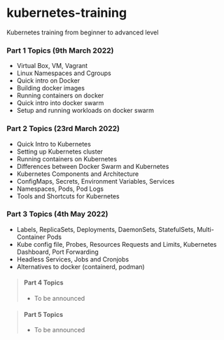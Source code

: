 # kubernetes-training
Kubernetes training from beginner to advanced level

### Part 1 Topics (9th March 2022)
- Virtual Box, VM, Vagrant
- Linux Namespaces and Cgroups
- Quick intro on Docker 
- Building docker images
- Running containers on docker
- Quick intro into docker swarm
- Setup and running workloads on docker swarm

### Part 2 Topics (23rd March 2022)
- Quick Intro to Kubernetes
- Setting up Kubernetes cluster
- Running containers on Kubernetes
- Differences between Docker Swarm and Kubernetes
- Kubernetes Components and Architecture
- ConfigMaps, Secrets, Environment Variables, Services
- Namespaces, Pods, Pod Logs
- Tools and Shortcuts for Kubernetes

### Part 3 Topics (4th May 2022)
- Labels, ReplicaSets, Deployments, DaemonSets, StatefulSets, Multi-Container Pods
- Kube config file, Probes, Resources Requests and Limits, Kubernetes Dashboard, Port Forwarding
- Headless Services, Jobs and Cronjobs
- Alternatives to docker (containerd, podman)


>#### Part 4 Topics
>- To be announced

>#### Part 5 Topics
>- To be announced